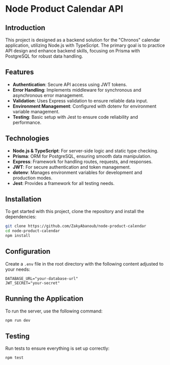 
# Node Product Calendar API

## Introduction
This project is designed as a backend solution for the "Chronos" calendar application, utilizing Node.js with TypeScript. The primary goal is to practice API design and enhance backend skills, focusing on Prisma with PostgreSQL for robust data handling.

## Features
- **Authentication**: Secure API access using JWT tokens.
- **Error Handling**: Implements middleware for synchronous and asynchronous error management.
- **Validation**: Uses Express validation to ensure reliable data input.
- **Environment Management**: Configured with dotenv for environment variable management.
- **Testing**: Basic setup with Jest to ensure code reliability and performance.

## Technologies
- **Node.js & TypeScript**: For server-side logic and static type checking.
- **Prisma**: ORM for PostgreSQL, ensuring smooth data manipulation.
- **Express**: Framework for handling routes, requests, and responses.
- **JWT**: For secure authentication and token management.
- **dotenv**: Manages environment variables for development and production modes.
- **Jest**: Provides a framework for all testing needs.

## Installation
To get started with this project, clone the repository and install the dependencies:
```bash
git clone https://github.com/ZakyAbanoub/node-product-calendar
cd node-product-calendar
npm install
```

## Configuration
Create a `.env` file in the root directory with the following content adjusted to your needs:
```plaintext
DATABASE_URL="your-database-url"
JWT_SECRET="your-secret"
```

## Running the Application
To run the server, use the following command:
```bash
npm run dev
```

## Testing
Run tests to ensure everything is set up correctly:
```bash
npm test
```